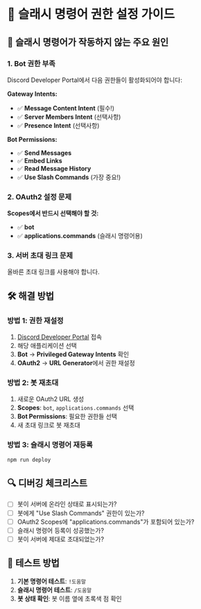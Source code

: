 # 🔧 슬래시 명령어 권한 설정 가이드

## 🚨 슬래시 명령어가 작동하지 않는 주요 원인

### 1. Bot 권한 부족
Discord Developer Portal에서 다음 권한들이 활성화되어야 합니다:

**Gateway Intents:**
- ✅ **Message Content Intent** (필수!)
- ✅ **Server Members Intent** (선택사항)
- ✅ **Presence Intent** (선택사항)

**Bot Permissions:**
- ✅ **Send Messages**
- ✅ **Embed Links**
- ✅ **Read Message History**
- ✅ **Use Slash Commands** (가장 중요!)

### 2. OAuth2 설정 문제
**Scopes에서 반드시 선택해야 할 것:**
- ✅ **bot**
- ✅ **applications.commands** (슬래시 명령어용)

### 3. 서버 초대 링크 문제
올바른 초대 링크를 사용해야 합니다.

## 🛠️ 해결 방법

### 방법 1: 권한 재설정
1. [Discord Developer Portal](https://discord.com/developers/applications) 접속
2. 해당 애플리케이션 선택
3. **Bot** → **Privileged Gateway Intents** 확인
4. **OAuth2** → **URL Generator**에서 권한 재설정

### 방법 2: 봇 재초대
1. 새로운 OAuth2 URL 생성
2. **Scopes**: `bot`, `applications.commands` 선택
3. **Bot Permissions**: 필요한 권한들 선택
4. 새 초대 링크로 봇 재초대

### 방법 3: 슬래시 명령어 재등록
```bash
npm run deploy
```

## 🔍 디버깅 체크리스트

- [ ] 봇이 서버에 온라인 상태로 표시되는가?
- [ ] 봇에게 "Use Slash Commands" 권한이 있는가?
- [ ] OAuth2 Scopes에 "applications.commands"가 포함되어 있는가?
- [ ] 슬래시 명령어 등록이 성공했는가?
- [ ] 봇이 서버에 제대로 초대되었는가?

## 📱 테스트 방법

1. **기본 명령어 테스트**: `!도움말`
2. **슬래시 명령어 테스트**: `/도움말`
3. **봇 상태 확인**: 봇 이름 옆에 초록색 점 확인
